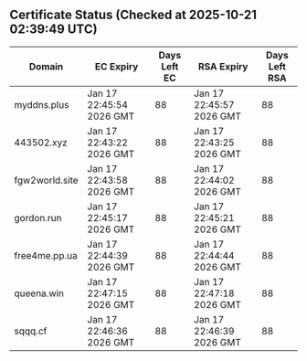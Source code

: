 ## Certificate Status (Checked at 2025-10-21 02:39:49 UTC)
| Domain | EC Expiry | Days Left EC | RSA Expiry | Days Left RSA |
|--------|-----------|-------------|------------|--------------|
| myddns.plus | Jan 17 22:45:54 2026 GMT | 88 | Jan 17 22:45:57 2026 GMT | 88 |
| 443502.xyz | Jan 17 22:43:22 2026 GMT | 88 | Jan 17 22:43:25 2026 GMT | 88 |
| fgw2world.site | Jan 17 22:43:58 2026 GMT | 88 | Jan 17 22:44:02 2026 GMT | 88 |
| gordon.run | Jan 17 22:45:17 2026 GMT | 88 | Jan 17 22:45:21 2026 GMT | 88 |
| free4me.pp.ua | Jan 17 22:44:39 2026 GMT | 88 | Jan 17 22:44:44 2026 GMT | 88 |
| queena.win | Jan 17 22:47:15 2026 GMT | 88 | Jan 17 22:47:18 2026 GMT | 88 |
| sqqq.cf | Jan 17 22:46:36 2026 GMT | 88 | Jan 17 22:46:39 2026 GMT | 88 |
